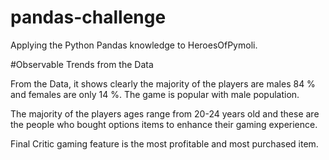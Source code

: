 # pandas-challenge

Applying the Python Pandas knowledge to HeroesOfPymoli.


#Observable Trends from the Data

From the Data, it shows clearly the majority of the players are males 84 % and females are only 14 %. The game is popular with male population.

The majority of the players ages range from 20-24 years old and these are the people who bought options items to enhance their gaming experience.


Final Critic gaming feature is the most profitable and most purchased item.

